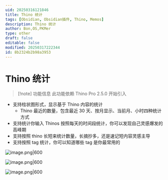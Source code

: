 ```yaml
---
uid: 20250316121846
title: Thino 统计
tags: [Obsidian, Obsidian插件, Thino, Memos]
description: Thino 统计
author: Bon,OS,PKMer
type: other
draft: false
editable: false
modified: 20250317222344
id: 8b2324b2b98a3953
---
```


# Thino 统计

> [!note] 功能信息
> 此功能依赖 Thino Pro
> 2.5.0 开始引入

- 支持柱状图形式，显示基于 Thino 内容的统计
	- Thino 最近的数量，包含最近 30 天、按月显示、当前月、小时四种统计方式
- 支持统计你输入 Thinos 按照每天的时间段统计，你可以发现自己灵感爆发的高峰期
- 支持按照 thino 长短来统计数量，长摘抄多，还是速记短内容灵感主导
- 支持按照 tag 统计，你可以知道哪些 tag 是你最常用的

![image.png|600](https://cdn.pkmer.cn/images/20250317222245.png!pkmer)

![image.png|600](https://cdn.pkmer.cn/images/20250317222309.png!pkmer)

![image.png|600](https://cdn.pkmer.cn/images/20250317222333.png!pkmer)
